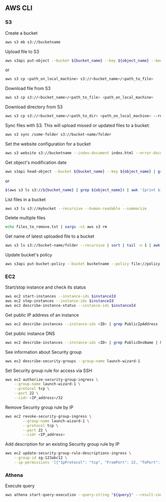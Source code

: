 ## AWS CLI

### S3

Create a bucket
```bash
aws s3 mb s3://bucketname
```

Upload file to S3
```bash
aws s3api put-object --bucket ${bucket_name} --key ${object_name} --body ${file_name}
```
or 
```bash
aws s3 cp <path_on_local_machine> s3://<bucket_name>/<path_to_file>
```

Download file from S3
```bash
aws s3 cp s3://<bucket_name>/<path_to_file> <path_on_local_machine>
```

Download directory from S3
```bash
aws s3 cp s3://<bucket_name>/<path_to_dir> <path_on_local_machine> --recursive
```

Sync files with S3. This will upload missed or updated files to a bucket:
```bash
aws s3 sync /some-folder s3://bucket-name/folder
```

Set the website configuration for a bucket
```bash
aws s3 website s3://bucketname --index-document index.html --error-document error.html
```

Get object's modification date
```bash
aws s3api head-object --bucket ${bucket_name} --key ${object_name} | grep LastModified | awk -F'[""]' '{print $4}'
```
or
```bash
$(aws s3 ls s3://${bucket_name} | grep ${object_name}) | awk '{print $1" "$2}'
```

List files in a bucket
```bash
aws s3 ls s3://mybucket --recursive --human-readable --summarize
```

Delete multiple files
```bash
echo files_to_remove.txt | xargs -n1 aws s3 rm
```

Get name of latest uploaded file to a bucket
```bash
aws s3 ls s3://bucket-name/folder --recursive | sort | tail -n 1 | awk '{print $4}'
```

Update bucket's policy
```bash
aws s3api put-bucket-policy --bucket bucketname --policy file://policy.json
```

### EC2

Start/stop instance and check its status
```bash
aws ec2 start-instances --instance-ids $instanceId
aws ec2 stop-instances --instance-ids $instanceId
aws ec2 describe-instance-status --instance-ids $instanceId
```

Get public IP address of an instance
```bash
aws ec2 describe-instances --instance-ids <ID> | grep PublicIpAddress | awk -F'"' '{print $4}'
```

Get public instance DNS
```bash
aws ec2 describe-instances --instance-ids <ID> | grep PublicDnsName | head -n 1 | awk -F'"' '{print $4}'
```

See information about Security group
```bash
aws ec2 describe-security-groups --group-name launch-wizard-1
```

Set Security group rule for access via SSH
```bash
aws ec2 authorize-security-group-ingress \
    --group-name launch-wizard-1 \
    --protocol tcp \
    --port 22 \
    --cidr <IP_address>/32
```

Remove Security group rule by IP
```bash
aws ec2 revoke-security-group-ingress \
        --group-name launch-wizard-1 \
        --protocol tcp \
        --port 22 \
        --cidr <IP_address>
```

Add description for an existing Security group rule by IP
```bash
aws ec2 update-security-group-rule-descriptions-ingress \
    --group-id sg-123abc12 \
    --ip-permissions '[{"IpProtocol": "tcp", "FromPort": 22, "ToPort": 22, "IpRanges": [{"CidrIp": "203.0.113.0/16", "Description": "SSH access from ABC office"}]}]'
```

### Athena

Execute query
```bash
aws athena start-query-execution --query-string "${query}" --result-configuration OutputLocation=s3://$execution_result_path/
```
